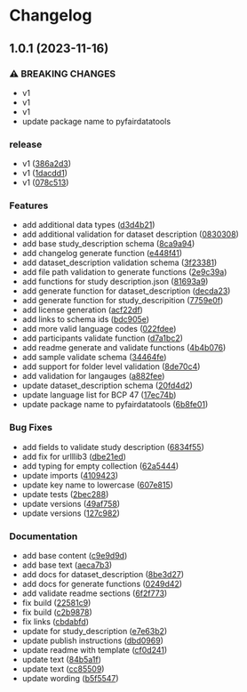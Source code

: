 # Changelog

## 1.0.1 (2023-11-16)


### ⚠ BREAKING CHANGES

* v1
* v1
* v1
* update package name to pyfairdatatools

### release

* v1 ([386a2d3](https://github.com/AI-READI/pyfairdatatools/commit/386a2d3568a9be9a6be807d03666950f1f2b7ff3))
* v1 ([1dacdd1](https://github.com/AI-READI/pyfairdatatools/commit/1dacdd17f36218285578b6109c39956c9aa1f2da))
* v1 ([078c513](https://github.com/AI-READI/pyfairdatatools/commit/078c513eaaf7346e6eff1465bb0d8fa645e7b34f))


### Features

* add additional data types ([d3d4b21](https://github.com/AI-READI/pyfairdatatools/commit/d3d4b21db3c6ef558935054e95986e1dc8b09cdf))
* add additional validation for dataset description ([0830308](https://github.com/AI-READI/pyfairdatatools/commit/0830308b248310bd569e37d48147748eeadefebc))
* add base study_description schema ([8ca9a94](https://github.com/AI-READI/pyfairdatatools/commit/8ca9a942a4c6aad77aabe87f2f3c3ec66c07c701))
* add changelog generate function ([e448f41](https://github.com/AI-READI/pyfairdatatools/commit/e448f41cee39fec4b8778549e8aadebe3bfc1100))
* add dataset_description validation schema ([3f23381](https://github.com/AI-READI/pyfairdatatools/commit/3f233817ff23f5172ee96ea65d9c9c25a1e0c8c2))
* add file path validation to generate functions ([2e9c39a](https://github.com/AI-READI/pyfairdatatools/commit/2e9c39a2d0960ef8de7d56aa42d85526768eb00f))
* add functions for study description.json ([81693a9](https://github.com/AI-READI/pyfairdatatools/commit/81693a92d5b78498bdeb065bcee938155d50609b))
* add generate function for dataset_description ([decda23](https://github.com/AI-READI/pyfairdatatools/commit/decda23757b0c955812bb1d55c2b20c90d41bd1c))
* add generate function for study_descripition ([7759e0f](https://github.com/AI-READI/pyfairdatatools/commit/7759e0f9db0366f6ede6ea8a94eb10598dd630db))
* add license generation ([acf22df](https://github.com/AI-READI/pyfairdatatools/commit/acf22df24afa6fde2b01f0f2f95167ffc68e3b98))
* add links to schema ids ([bdc905e](https://github.com/AI-READI/pyfairdatatools/commit/bdc905e6bfebc4f32a8867670b9dc0901a262be3))
* add more valid language codes ([022fdee](https://github.com/AI-READI/pyfairdatatools/commit/022fdee8e521704dc9fe8147000d1a7c5285c73c))
* add participants validate function ([d7a1bc2](https://github.com/AI-READI/pyfairdatatools/commit/d7a1bc2d6008217f34cf76644eb786fb2a64adb2))
* add readme generate and validate functions ([4b4b076](https://github.com/AI-READI/pyfairdatatools/commit/4b4b0760ffac58577055ffafd3132b23f8d1e8ff))
* add sample validate schema ([34464fe](https://github.com/AI-READI/pyfairdatatools/commit/34464fefe6b6597606228fa4cce1811f01ec6566))
* add support for folder level validation ([8de70c4](https://github.com/AI-READI/pyfairdatatools/commit/8de70c44cb653310bd10ec0bb3334a35c4569ea3))
* add validation for langauges ([a882fee](https://github.com/AI-READI/pyfairdatatools/commit/a882feeae6580743810764c3a853ed650b11f628))
* update dataset_description schema ([20fd4d2](https://github.com/AI-READI/pyfairdatatools/commit/20fd4d23741eb7c6810f67d5d6d9819a6fa8d233))
* update language list for BCP 47 ([17ec74b](https://github.com/AI-READI/pyfairdatatools/commit/17ec74bfd78a611c1cec91092b0efca017ab5862))
* update package name to pyfairdatatools ([6b8fe01](https://github.com/AI-READI/pyfairdatatools/commit/6b8fe0140f11692bca1c0c7fe2de3f096b4b245d))


### Bug Fixes

* add fields to validate study description ([6834f55](https://github.com/AI-READI/pyfairdatatools/commit/6834f55ac8dd5dc7e4396b59caed3d56c0c48f9d))
* add fix for urlllib3 ([dbe21ed](https://github.com/AI-READI/pyfairdatatools/commit/dbe21edbcf4aeeebc7345947376e5161aeb57133))
* add typing for empty collection ([62a5444](https://github.com/AI-READI/pyfairdatatools/commit/62a544497c52568786d87b480c57296e5f56bf05))
* update imports ([4109423](https://github.com/AI-READI/pyfairdatatools/commit/4109423b749fb60df3510802dcba4e81100daa80))
* update key name to lowercase ([607e815](https://github.com/AI-READI/pyfairdatatools/commit/607e815710efac5b7aca2d3bc40e37ae5949358a))
* update tests ([2bec288](https://github.com/AI-READI/pyfairdatatools/commit/2bec2887ddd4559f900f37b628e0f56811b8fbd5))
* update versions ([49af758](https://github.com/AI-READI/pyfairdatatools/commit/49af7586de946476b8395e1d98470a0775654c4b))
* update versions ([127c982](https://github.com/AI-READI/pyfairdatatools/commit/127c98266fcc088ff3cc8334c8e0d901bac99d81))


### Documentation

* add base content ([c9e9d9d](https://github.com/AI-READI/pyfairdatatools/commit/c9e9d9d2ea70d10b5255116876384af867f9b1dd))
* add base text ([aeca7b3](https://github.com/AI-READI/pyfairdatatools/commit/aeca7b35cf7f4da5ebcc0b1b001c27efaabd2d98))
* add docs for dataset_description ([8be3d27](https://github.com/AI-READI/pyfairdatatools/commit/8be3d275e23bb1e69944d6c4b2a52f12e1504b4d))
* add docs for generate functions ([0249d42](https://github.com/AI-READI/pyfairdatatools/commit/0249d425e65787ea8c5ca32f0b1aaa5ccf49c3fb))
* add validate readme sections ([6f2f773](https://github.com/AI-READI/pyfairdatatools/commit/6f2f773ec049f059a50adce5495ce08069de06ab))
* fix build ([22581c9](https://github.com/AI-READI/pyfairdatatools/commit/22581c97869d0bbc065c8f84d8c6b231c0bf0acd))
* fix build ([c2b9878](https://github.com/AI-READI/pyfairdatatools/commit/c2b9878edb3fb2c84389f3e4841a79cd3bd7cdbe))
* fix links ([cbdabfd](https://github.com/AI-READI/pyfairdatatools/commit/cbdabfd95d14bf20c31379f5f781fb72e6dba4e1))
* update for study_description ([e7e63b2](https://github.com/AI-READI/pyfairdatatools/commit/e7e63b2e0314e4e5e49355e35390376ae4476a50))
* update publish instructions ([dbd0969](https://github.com/AI-READI/pyfairdatatools/commit/dbd09696c94d35ebcfdaf60d12c77148b7acbf0d))
* update readme with template ([cf0d241](https://github.com/AI-READI/pyfairdatatools/commit/cf0d241c14ed913ba8fad90362134e39b3ffa603))
* update text ([84b5a1f](https://github.com/AI-READI/pyfairdatatools/commit/84b5a1fab2f97de8732dee3275cf1d24b2a9f41b))
* update text ([cc85509](https://github.com/AI-READI/pyfairdatatools/commit/cc855094e612f182bcd67710b94055ab84b9511c))
* update wording ([b5f5547](https://github.com/AI-READI/pyfairdatatools/commit/b5f5547cd5a0d1425fe7564fd32f678bda20e0d8))


